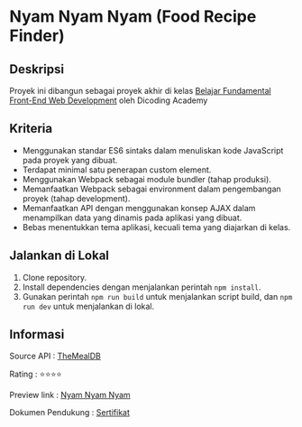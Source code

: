 # Nyam Nyam Nyam (Food Recipe Finder)

## Deskripsi

Proyek ini dibangun sebagai proyek akhir di kelas [Belajar Fundamental Front-End Web Development](https://www.dicoding.com/academies/163) oleh Dicoding Academy

## Kriteria

- Menggunakan standar ES6 sintaks dalam menuliskan kode JavaScript pada proyek yang dibuat.
- Terdapat minimal satu penerapan custom element.
- Menggunakan Webpack sebagai module bundler (tahap produksi).
- Memanfaatkan Webpack sebagai environment dalam pengembangan proyek (tahap development).
- Memanfaatkan API dengan menggunakan konsep AJAX dalam menampilkan data yang dinamis pada aplikasi yang dibuat.
- Bebas menentukkan tema aplikasi, kecuali tema yang diajarkan di kelas.

## Jalankan di Lokal

1. Clone repository.
2. Install dependencies dengan menjalankan perintah ```npm install```.
3. Gunakan perintah ```npm run build``` untuk menjalankan script build, dan ```npm run dev``` untuk menjalankan di lokal.

## Informasi

Source API : [TheMealDB](https://www.themealdb.com/api.php)

Rating : ⭐⭐⭐⭐

Preview link : [Nyam Nyam Nyam](https://rasyadpras.github.io/nyam-recipeapp/)

Dokumen Pendukung : [Sertifikat](https://www.dicoding.com/certificates/1RXY12201PVM)